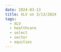 ```yaml
---
date: 2024-03-13
title: XLV on 3/13/2024
tags: 
  - XLV
  - healthcare
  - select
  - sector
  - equities
---
```

<div class="post">
<snapshot-grid 
    :reports="['2024/03/12/CTA/XLV', '2024/03/13/CTA/XLV', '2024/03/13/MTP/XLV']"
    chart="2024/03/13/Chart/XLV"
/>
<p>

</p>
<p>

</p>
</div>